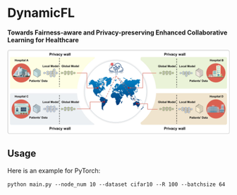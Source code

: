 # DynamicFL
**Towards Fairness-aware and Privacy-preserving Enhanced Collaborative Learning for Healthcare**

![image](overview.jpg)

## Usage

Here is an example for PyTorch: 
```
python main.py --node_num 10 --dataset cifar10 --R 100 --batchsize 64
```
